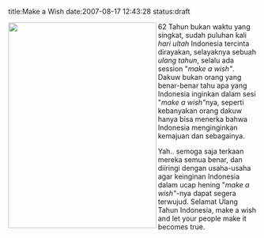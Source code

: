 title:Make a Wish
date:2007-08-17 12:43:28
status:draft

<img src="http://tn3-2.deviantart.com/300W/images2.deviantart.com/i/2004/02/3/3/Candle___Light.jpg" align="left" height="416" width="300" />

62 Tahun bukan waktu yang singkat, sudah puluhan kali <em>hari ultah</em> Indonesia tercinta dirayakan, selayaknya sebuah <em>ulang tahun</em>, selalu ada session "<em>make a wish"</em>. Dakuw bukan orang yang benar-benar tahu apa yang Indonesia inginkan dalam sesi "<em>make a wish"</em>nya, seperti kebanyakan orang dakuw hanya bisa menerka bahwa Indonesia menginginkan kemajuan dan sebagainya.

Yah.. semoga saja terkaan mereka semua benar, dan diiringi dengan usaha-usaha agar keinginan Indonesia dalam ucap hening "<em>make a wish"</em>-nya dapat segera terwujud. Selamat Ulang Tahun Indonesia, make a wish and let your people make it becomes true.